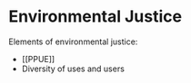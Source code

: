 # Environmental Justice

Elements of environmental justice:
- [[PPUE]]
- Diversity of uses and users

